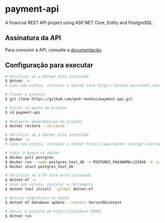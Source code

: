 # payment-api
A financial REST API project using ASP.NET Core, Entity and PostgreSQL.

## Assinatura da API
Para consumir a API, consulte a [documentação](https://github.com/pedr-munhoz/payment-api/blob/master/api-signature.md).


## Configuração para executar

```bash
# Verificar se o dotnet está instalado
$ dotnet -v
# Caso não esteja, instalar o dotnet core https://dotnet.microsoft.com/download

# Clonar o projeto
$ git clone https://github.com/pedr-munhoz/payment-api.git

# Entrar na pasta do projeto
$ cd payment-api
	
# Restaurar dependências do projeto
$ dotnet restore --no-cache

# Verificar se o docker está instalado 
$ docker -v
# Caso não esteja, instalar o docker https://www.docker.com/get-started

# Subir o banco no docker
$ docker pull postgres
$ docker run --name postgres_test_db -e POSTGRES_PASSWORD=123456 -d -p 5432:5432 postgres
$ docker start postgres_test_db

# Verificar se o EF Core está instalado 
$ dotnet-ef -v
# Caso não esteja, instalar a ferramenta 
$ dotnet tool install --global dotnet-ef

# Aplicar migrations no banco
$ dotnet ef database update --context ServerDbContext

# Servir o projeto em http://localhost:5000/
$ dotnet run
  ```
